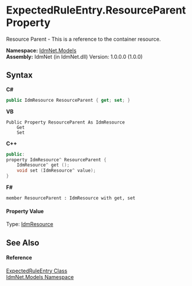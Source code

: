 # ExpectedRuleEntry.ResourceParent Property 
 

Resource Parent - This is a reference to the container resource.

**Namespace:**&nbsp;<a href="N_IdmNet_Models">IdmNet.Models</a><br />**Assembly:**&nbsp;IdmNet (in IdmNet.dll) Version: 1.0.0.0 (1.0.0)

## Syntax

**C#**<br />
``` C#
public IdmResource ResourceParent { get; set; }
```

**VB**<br />
``` VB
Public Property ResourceParent As IdmResource
	Get
	Set
```

**C++**<br />
``` C++
public:
property IdmResource^ ResourceParent {
	IdmResource^ get ();
	void set (IdmResource^ value);
}
```

**F#**<br />
``` F#
member ResourceParent : IdmResource with get, set

```


#### Property Value
Type: <a href="T_IdmNet_Models_IdmResource">IdmResource</a>

## See Also


#### Reference
<a href="T_IdmNet_Models_ExpectedRuleEntry">ExpectedRuleEntry Class</a><br /><a href="N_IdmNet_Models">IdmNet.Models Namespace</a><br />
